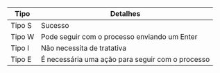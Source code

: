 | Tipo | Detalhes |
| --- | --- |
| Tipo S | Sucesso |
| Tipo W | Pode seguir com o processo enviando um Enter |
| Tipo I | Não necessita de tratativa |
| Tipo E | É necessária uma ação para seguir com o processo |